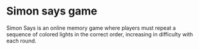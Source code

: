 # Simon says game
Simon Says is an online memory game where players must repeat a sequence of colored lights in the correct order, increasing in difficulty with each round.